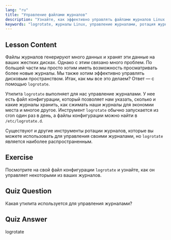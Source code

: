 ```yaml
---
lang: "ru"
title: "Управление файлами журналов"
description: "Узнайте, как эффективно управлять файлами журналов Linux с помощью logrotate. Откройте для себя ротацию журналов, сжатие и конфигурацию для экономии дискового пространства. Начните учиться сегодня!"
keywords: "logrotate, журналы Linux, управление журналами, ротация журналов, учебник Linux, для начинающих, руководство, дисковое пространство"
---
```


## Lesson Content

Файлы журналов генерируют много данных и хранят эти данные на ваших жестких дисках. Однако с этим связано много проблем. По большей части мы просто хотим иметь возможность просматривать более новые журналы. Мы также хотим эффективно управлять дисковым пространством. Итак, как мы все это делаем? Ответ — с помощью `logrotate`.

Утилита `logrotate` выполняет для нас управление журналами. У нее есть файл конфигурации, который позволяет нам указать, сколько и какие журналы хранить, как сжимать наши журналы для экономии места и многое другое. Инструмент `logrotate` обычно запускается из cron один раз в день, а файлы конфигурации можно найти в `/etc/logrotate.d`.

Существуют и другие инструменты ротации журналов, которые вы можете использовать для управления своими журналами, но `logrotate` является наиболее распространенным.

## Exercise

Посмотрите на свой файл конфигурации `logrotate` и узнайте, как он управляет некоторыми из ваших журналов.

## Quiz Question

Какая утилита используется для управления журналами?

## Quiz Answer

logrotate
